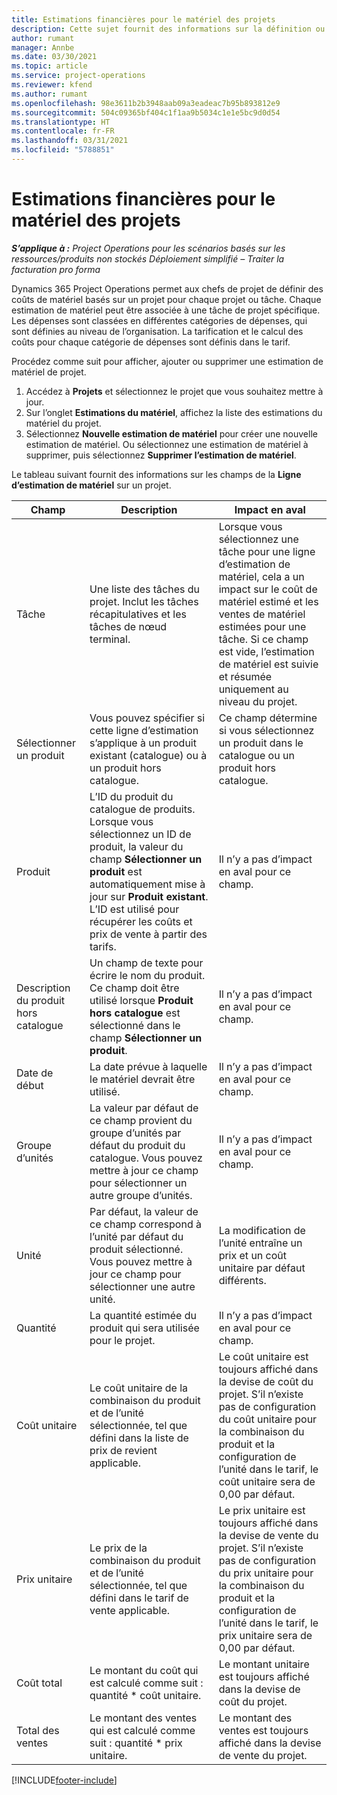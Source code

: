 ```yaml
---
title: Estimations financières pour le matériel des projets
description: Cette sujet fournit des informations sur la définition ou l’estimation du matériel basé sur le projet.
author: rumant
manager: Annbe
ms.date: 03/30/2021
ms.topic: article
ms.service: project-operations
ms.reviewer: kfend
ms.author: rumant
ms.openlocfilehash: 98e3611b2b3948aab09a3eadeac7b95b893812e9
ms.sourcegitcommit: 504c09365bf404c1f1aa9b5034c1e1e5bc9d0d54
ms.translationtype: HT
ms.contentlocale: fr-FR
ms.lasthandoff: 03/31/2021
ms.locfileid: "5788851"
---
```

# <a name="financial-estimates-for-materials-on-projects"></a>Estimations financières pour le matériel des projets

_**S’applique à :** Project Operations pour les scénarios basés sur les ressources/produits non stockés Déploiement simplifié – Traiter la facturation pro forma_

Dynamics 365 Project Operations permet aux chefs de projet de définir des coûts de matériel basés sur un projet pour chaque projet ou tâche. Chaque estimation de matériel peut être associée à une tâche de projet spécifique. Les dépenses sont classées en différentes catégories de dépenses, qui sont définies au niveau de l’organisation. La tarification et le calcul des coûts pour chaque catégorie de dépenses sont définis dans le tarif. 

Procédez comme suit pour afficher, ajouter ou supprimer une estimation de matériel de projet.

1. Accédez à **Projets** et sélectionnez le projet que vous souhaitez mettre à jour.
2. Sur l’onglet **Estimations du matériel**, affichez la liste des estimations du matériel du projet.
3. Sélectionnez **Nouvelle estimation de matériel** pour créer une nouvelle estimation de matériel. Ou sélectionnez une estimation de matériel à supprimer, puis sélectionnez **Supprimer l’estimation de matériel**.

Le tableau suivant fournit des informations sur les champs de la **Ligne d’estimation de matériel** sur un projet. 

| **Champ** | **Description** | **Impact en aval** |
| --- | --- | --- |
| Tâche | Une liste des tâches du projet. Inclut les tâches récapitulatives et les tâches de nœud terminal. | Lorsque vous sélectionnez une tâche pour une ligne d’estimation de matériel, cela a un impact sur le coût de matériel estimé et les ventes de matériel estimées pour une tâche. Si ce champ est vide, l’estimation de matériel est suivie et résumée uniquement au niveau du projet. |
| Sélectionner un produit |  Vous pouvez spécifier si cette ligne d’estimation s’applique à un produit existant (catalogue) ou à un produit hors catalogue. | Ce champ détermine si vous sélectionnez un produit dans le catalogue ou un produit hors catalogue. |
| Produit | L’ID du produit du catalogue de produits. Lorsque vous sélectionnez un ID de produit, la valeur du champ **Sélectionner un produit** est automatiquement mise à jour sur **Produit existant**. L’ID est utilisé pour récupérer les coûts et prix de vente à partir des tarifs. | Il n’y a pas d’impact en aval pour ce champ. |
| Description du produit hors catalogue | Un champ de texte pour écrire le nom du produit. Ce champ doit être utilisé lorsque **Produit hors catalogue** est sélectionné dans le champ **Sélectionner un produit**.| Il n’y a pas d’impact en aval pour ce champ. |
| Date de début | La date prévue à laquelle le matériel devrait être utilisé. | Il n’y a pas d’impact en aval pour ce champ. |
| Groupe d’unités | La valeur par défaut de ce champ provient du groupe d’unités par défaut du produit du catalogue. Vous pouvez mettre à jour ce champ pour sélectionner un autre groupe d’unités. | Il n’y a pas d’impact en aval pour ce champ. |
| Unité | Par défaut, la valeur de ce champ correspond à l’unité par défaut du produit sélectionné. Vous pouvez mettre à jour ce champ pour sélectionner une autre unité. | La modification de l’unité entraîne un prix et un coût unitaire par défaut différents. |
| Quantité | La quantité estimée du produit qui sera utilisée pour le projet. | Il n’y a pas d’impact en aval pour ce champ. |
| Coût unitaire | Le coût unitaire de la combinaison du produit et de l’unité sélectionnée, tel que défini dans la liste de prix de revient applicable. | Le coût unitaire est toujours affiché dans la devise de coût du projet. S’il n’existe pas de configuration du coût unitaire pour la combinaison du produit et la configuration de l’unité dans le tarif, le coût unitaire sera de 0,00 par défaut. |
| Prix unitaire | Le prix de la combinaison du produit et de l’unité sélectionnée, tel que défini dans le tarif de vente applicable. | Le prix unitaire est toujours affiché dans la devise de vente du projet. S’il n’existe pas de configuration du prix unitaire pour la combinaison du produit et la configuration de l’unité dans le tarif, le prix unitaire sera de 0,00 par défaut.|
| Coût total | Le montant du coût qui est calculé comme suit : quantité \* coût unitaire.| Le montant unitaire est toujours affiché dans la devise de coût du projet. |
| Total des ventes | Le montant des ventes qui est calculé comme suit : quantité \* prix unitaire. | Le montant des ventes est toujours affiché dans la devise de vente du projet. |


[!INCLUDE[footer-include](../includes/footer-banner.md)]
